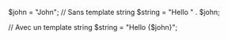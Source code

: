 $john = "John";
// Sans template string
$string = "Hello " . $john;

// Avec un template string
$string = "Hello {$john}";
